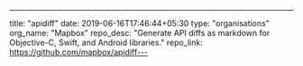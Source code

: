 ---
title: "apidiff"
date: 2019-06-16T17:46:44+05:30
type: "organisations"
org_name: "Mapbox"
repo_desc: "Generate API diffs as markdown for Objective-C, Swift, and Android libraries."
repo_link: https://github.com/mapbox/apidiff---
